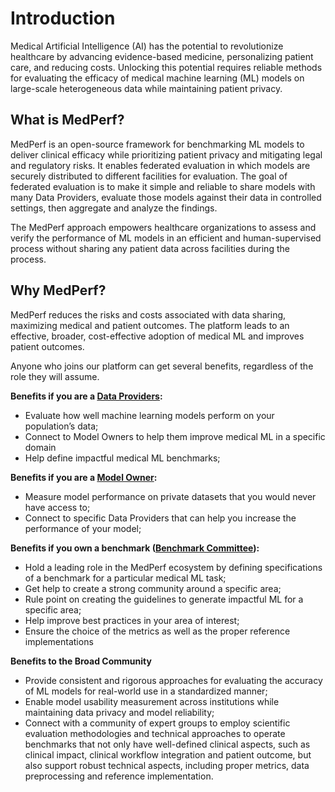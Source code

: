 # Introduction
Medical Artificial Intelligence (AI) has the potential to revolutionize healthcare by advancing evidence-based medicine, personalizing patient care, and reducing costs. Unlocking this potential requires reliable methods for evaluating the efficacy of medical machine learning (ML) models on large-scale heterogeneous data while maintaining patient privacy. 

## What is MedPerf?
MedPerf is an open-source framework for benchmarking ML models to deliver clinical efficacy while prioritizing patient privacy and mitigating legal and regulatory risks. It enables federated evaluation in which models are securely distributed to different facilities for evaluation. The goal of federated evaluation is to make it simple and reliable to share models with many Data Providers, evaluate those models against their data in controlled settings, then aggregate and analyze the findings. 

The MedPerf approach empowers healthcare organizations to assess and verify the performance of ML models in an efficient and human-supervised process without sharing any patient data across facilities during the process. 

## Why MedPerf?
MedPerf reduces the risks and costs associated with data sharing, maximizing medical and patient outcomes. The platform leads to an effective, broader, cost-effective adoption of medical ML and improves patient outcomes.

Anyone who joins our platform can get several benefits, regardless of the role they will assume. 

**Benefits if you are a [Data Providers](#data-providers):**

* Evaluate how well machine learning models perform on your population’s data;
* Connect to Model Owners to help them improve medical ML in a specific domain 
* Help define impactful medical ML benchmarks;

**Benefits if you are a [Model Owner](#model-owners):**

* Measure model performance on private datasets that you would never have access to;
* Connect to specific Data Providers that can help you increase the performance of your model;

**Benefits if you own a benchmark ([Benchmark Committee](#benchmark-committee)):**

* Hold a leading role in the MedPerf ecosystem by defining specifications of a benchmark for a particular medical ML task;
* Get help to create a strong community around a specific area; 
* Rule point on creating the guidelines to generate impactful ML for a specific area;
* Help improve best practices in your area of interest;
* Ensure the choice of the metrics as well as the proper reference implementations

**Benefits to the Broad Community**

* Provide consistent and rigorous approaches for evaluating the accuracy of ML models for real-world use in a standardized manner;
* Enable model usability measurement across institutions while maintaining data privacy and model reliability;
* Connect with a community of expert groups to employ scientific evaluation methodologies and technical approaches to operate benchmarks that not only have well-defined clinical aspects, such as clinical impact, clinical workflow integration and patient outcome, but also support robust technical aspects, including proper metrics, data preprocessing and reference implementation. 
